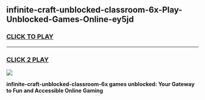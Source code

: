 
## infinite-craft-unblocked-classroom-6x-Play-Unblocked-Games-Online-ey5jd
<h3>
<a href="https://premium76.site?title=infinite-craft-unblocked-classroom-6x&ref=25A">CLICK TO PLAY</a></h3>
<hr>

<h3>
<a href="https://premium76.site?title=infinite-craft-unblocked-classroom-6x&ref=25A">CLICK 2 PLAY</a>
  
</h3>

<a href="https://premium76.site?title=infinite-craft-unblocked-classroom-6x&ref=25A"><img src="https://clearcache.store/games.png"></a>


**infinite-craft-unblocked-classroom-6x games unblocked: Your Gateway to Fun and Accessible Online Gaming**
